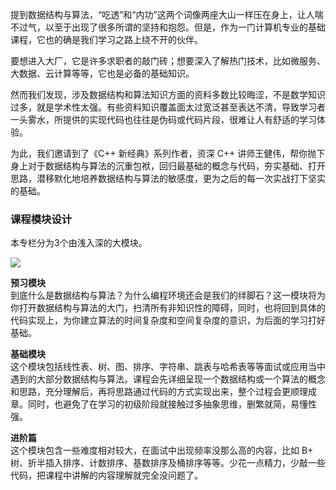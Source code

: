 提到数据结构与算法，“吃透”和“内功”这两个词像两座大山一样压在身上，让人喘不过气，以至于出现了很多所谓的坚持和抱怨。但是，作为一门计算机专业的基础课程，它也的确是我们学习之路上绕不开的伙伴。

要想进入大厂，它是许多求职者的敲门砖；想要深入了解热门技术，比如微服务、大数据、云计算等等，它也是必备的基础知识。

然而我们发现，涉及数据结构和算法知识方面的资料多数比较晦涩，不是数学知识过多，就是学术性太强。有些资料知识覆盖面太过宽泛甚至表达不清，导致学习者一头雾水，所提供的实现代码也往往是伪码或代码片段，很难让人有舒适的学习体验。

为此，我们邀请到了《C++ 新经典》系列作者，资深 C++ 讲师王健伟，帮你抛下身上对于数据结构与算法的沉重包袱，回归最基础的概念与代码，夯实基础、打开思路，潜移默化地培养数据结构与算法的敏感度，更为之后的每一次实战打下坚实的基础。

### 课程模块设计

本专栏分为3个由浅入深的大模块。

![](https://static001.geekbang.org/resource/image/75/49/759e02503e2cf3defcfafb4e0aae6949.jpeg)

**预习模块**  
到底什么是数据结构与算法？为什么编程环境还会是我们的绊脚石？这一模块将为你打开数据结构与算法的大门，扫清所有非知识性的障碍，同时，也将回到具体的代码实现上，为你建立算法的时间复杂度和空间复杂度的意识，为后面的学习打好基础。

**基础模块**  
这个模块包括线性表、树、图、排序、字符串、跳表与哈希表等等面试或应用当中遇到的大部分数据结构与算法。课程会先详细呈现一个数据结构或一个算法的概念和思路，充分理解后，再将思路通过代码的方式实现出来，整个过程会更顺理成章。同时，也避免了在学习的初级阶段就接触过多抽象思维，删繁就简，易懂性强。

**进阶篇**  
这个模块包含一些难度相对较大，在面试中出现频率没那么高的内容，比如 B+ 树、折半插入排序、计数排序、基数排序及桶排序等等。少花一点精力，少敲一些代码，把课程中讲解的内容理解就完全没问题了。